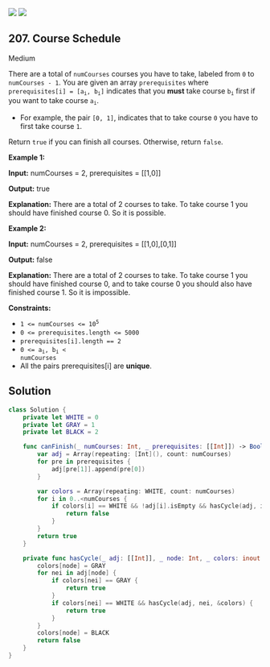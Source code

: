 [![](https://img.shields.io/github/stars/LeetCode-in-Swift/LeetCode-in-Swift?label=Stars&style=flat-square)](https://github.com/LeetCode-in-Swift/LeetCode-in-Swift)
[![](https://img.shields.io/github/forks/LeetCode-in-Swift/LeetCode-in-Swift?label=Fork%20me%20on%20GitHub%20&style=flat-square)](https://github.com/LeetCode-in-Swift/LeetCode-in-Swift/fork)

## 207\. Course Schedule

Medium

There are a total of `numCourses` courses you have to take, labeled from `0` to `numCourses - 1`. You are given an array `prerequisites` where <code>prerequisites[i] = [a<sub>i</sub>, b<sub>i</sub>]</code> indicates that you **must** take course <code>b<sub>i</sub></code> first if you want to take course <code>a<sub>i</sub></code>.

*   For example, the pair `[0, 1]`, indicates that to take course `0` you have to first take course `1`.

Return `true` if you can finish all courses. Otherwise, return `false`.

**Example 1:**

**Input:** numCourses = 2, prerequisites = \[\[1,0]]

**Output:** true

**Explanation:** There are a total of 2 courses to take. To take course 1 you should have finished course 0. So it is possible. 

**Example 2:**

**Input:** numCourses = 2, prerequisites = \[\[1,0],[0,1]]

**Output:** false

**Explanation:** There are a total of 2 courses to take. To take course 1 you should have finished course 0, and to take course 0 you should also have finished course 1. So it is impossible. 

**Constraints:**

*   <code>1 <= numCourses <= 10<sup>5</sup></code>
*   `0 <= prerequisites.length <= 5000`
*   `prerequisites[i].length == 2`
*   <code>0 <= a<sub>i</sub>, b<sub>i</sub> < numCourses</code>
*   All the pairs prerequisites[i] are **unique**.

## Solution

```swift
class Solution {
    private let WHITE = 0
    private let GRAY = 1
    private let BLACK = 2

    func canFinish(_ numCourses: Int, _ prerequisites: [[Int]]) -> Bool {
        var adj = Array(repeating: [Int](), count: numCourses)
        for pre in prerequisites {
            adj[pre[1]].append(pre[0])
        }

        var colors = Array(repeating: WHITE, count: numCourses)
        for i in 0..<numCourses {
            if colors[i] == WHITE && !adj[i].isEmpty && hasCycle(adj, i, &colors) {
                return false
            }
        }
        return true
    }

    private func hasCycle(_ adj: [[Int]], _ node: Int, _ colors: inout [Int]) -> Bool {
        colors[node] = GRAY
        for nei in adj[node] {
            if colors[nei] == GRAY {
                return true
            }
            if colors[nei] == WHITE && hasCycle(adj, nei, &colors) {
                return true
            }
        }
        colors[node] = BLACK
        return false
    }
}
```